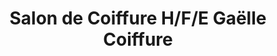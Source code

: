 ---
title: "Salon de Coiffure H/F/E Gaëlle Coiffure"
url: /priziac/salon-de-coiffure-h-f-e-gaelle-coiffure/
shop: coiffeur
---